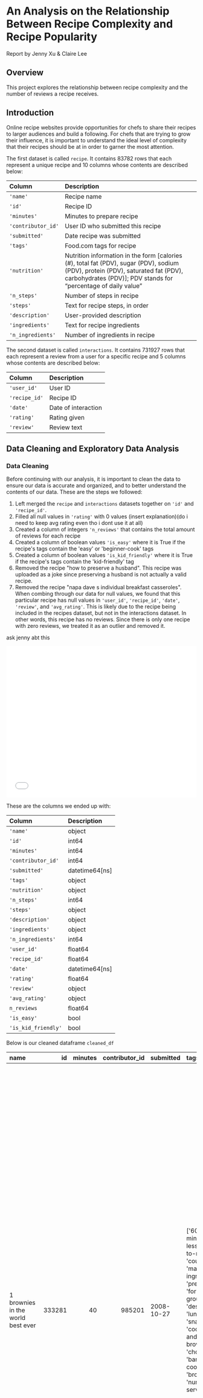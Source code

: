 # An Analysis on the Relationship Between Recipe Complexity and Recipe Popularity
Report by Jenny Xu & Claire Lee

## Overview

This project explores the relationship between recipe complexity and the number of reviews a recipe receives.

## Introduction

Online recipe websites provide opportunities for chefs to share their recipes to larger audiences and build a following. For chefs that are trying to grow their influence, it is important to understand the ideal level of complexity that their recipes should be at in order to garner the most attention.

The first dataset is called `recipe`. It contains 83782 rows that each represent a unique recipe and 10 columns whose contents are described below:

| Column             | Description                                                                                                                                    |
| :----------------- | :--------------------------------------------------------------------------------------------------------------------------------------------- |
| `'name'`           | Recipe name                                                                                                                                    |
| `'id'`             | Recipe ID                                                                                                                                      |
| `'minutes'`        | Minutes to prepare recipe                                                                                                                      |
| `'contributor_id'` | User ID who submitted this recipe                                                                                                              |
| `'submitted'`      | Date recipe was submitted                                                                                                                      |
| `'tags'`           | Food.com tags for recipe                                                                                                                       |
| `'nutrition'`      | Nutrition information in the form [calories (#), total fat (PDV), sugar (PDV), sodium (PDV), protein (PDV), saturated fat (PDV), carbohydrates (PDV)]; PDV stands for “percentage of daily value” |
| `'n_steps'`        | Number of steps in recipe                                                                                                                      |
| `'steps'`          | Text for recipe steps, in order                                                                                                                |
| `'description'`    | User-provided description                                                                                                                      |
| `'ingredients'`    | Text for recipe ingredients                                                                                                                    |
| `'n_ingredients'`  | Number of ingredients in recipe                                                                                                                |

The second dataset is called `interactions`. It contains 731927 rows that each represent a review from a user for a specific recipe and 5 columns whose contents are described below:

| Column        | Description         |
| :------------ | :------------------ |
| `'user_id'`   | User ID             |
| `'recipe_id'` | Recipe ID           |
| `'date'`      | Date of interaction |
| `'rating'`    | Rating given        |
| `'review'`    | Review text         |

## Data Cleaning and Exploratory Data Analysis

### Data Cleaning

Before continuing with our analysis, it is important to clean the data to ensure our data is accurate and organized, and to better understand the contents of our data.
These are the steps we followed:

1. Left merged the `recipe` and `interactions` datasets together on `'id'` and `'recipe_id'`.
2. Filled all null values in `'rating'` with 0 values (insert explanation)(do i need to keep avg rating even tho i dont use it at all)
3. Created a column of integers `'n_reviews'` that contains the total amount of reviews for each recipe
4. Created a column of boolean values `'is_easy'` where it is True if the recipe's tags contain the 'easy' or 'beginner-cook' tags
5. Created a column of boolean values `'is_kid_friendly'` where it is True if the recipe's tags contain the 'kid-friendly' tag
6. Removed the recipe "how to preserve a husband". This recipe was uploaded as a joke since preserving a husband is not actually a valid recipe.
7. Removed the recipe "napa dave s individual breakfast casseroles". When combing through our data for null values, we found that this particular recipe has null values in `'user_id'`, `'recipe_id'`, `'date'`, `'review'`, and `'avg_rating'`. This is likely due to the recipe being included in the recipes dataset, but not in the interactions dataset. In other words, this recipe has no reviews. Since there is only one recipe with zero reviews, we treated it as an outlier and removed it.

ask jenny abt this
<iframe src="assets/cleaned_df.html" width="100%" height="400px" frameborder="0"></iframe>

These are the columns we ended up with:

| Column                  | Description    |
| :---------------------- | :------------- |
| `'name'`                | object         |
| `'id'`                  | int64          |
| `'minutes'`             | int64          |
| `'contributor_id'`      | int64          |
| `'submitted'`           | datetime64[ns] |
| `'tags'`                | object         |
| `'nutrition'`           | object         |
| `'n_steps'`             | int64          |
| `'steps'`               | object         |
| `'description'`         | object         |
| `'ingredients'`         | object         |
| `'n_ingredients'`       | int64          |
| `'user_id'`             | float64        |
| `'recipe_id'`           | float64        |
| `'date'`                | datetime64[ns] |
| `'rating'`              | float64        |
| `'review'`              | object         |
| `'avg_rating'`          | object         |
| `n_reviews`             | float64        |
| `'is_easy'`             | bool           |
| `'is_kid_friendly'`     | bool           |

Below is our cleaned dataframe `cleaned_df`

| name                                 |     id |   minutes |   contributor_id | submitted   | tags                                                                                                                                                                                                                        | nutrition                                    |   n_steps | steps                                                                                                                                                                                                                                                                                                                                                                                                                                                                                                                                                                                                                                                                                                                                                                                                                              | description                                                                                                                                                                                                                                                                                                                                                                       | ingredients                                                                                                                                                                    |   n_ingredients |          user_id |   recipe_id | date       |   rating | review                                                                                                                                                                                                                                                                                                                                           |   avg_rating |   n_interactions | is_easy   | is_kid_friendly   |
|:-------------------------------------|-------:|----------:|-----------------:|:------------|:----------------------------------------------------------------------------------------------------------------------------------------------------------------------------------------------------------------------------|:---------------------------------------------|----------:|:-----------------------------------------------------------------------------------------------------------------------------------------------------------------------------------------------------------------------------------------------------------------------------------------------------------------------------------------------------------------------------------------------------------------------------------------------------------------------------------------------------------------------------------------------------------------------------------------------------------------------------------------------------------------------------------------------------------------------------------------------------------------------------------------------------------------------------------|:----------------------------------------------------------------------------------------------------------------------------------------------------------------------------------------------------------------------------------------------------------------------------------------------------------------------------------------------------------------------------------|:-------------------------------------------------------------------------------------------------------------------------------------------------------------------------------|----------------:|-----------------:|------------:|:-----------|---------:|:-------------------------------------------------------------------------------------------------------------------------------------------------------------------------------------------------------------------------------------------------------------------------------------------------------------------------------------------------|-------------:|-----------------:|:----------|:------------------|
| 1 brownies in the world    best ever | 333281 |        40 |           985201 | 2008-10-27  | ['60-minutes-or-less', 'time-to-make', 'course', 'main-ingredient', 'preparation', 'for-large-groups', 'desserts', 'lunch', 'snacks', 'cookies-and-brownies', 'chocolate', 'bar-cookies', 'brownies', 'number-of-servings'] | [138.4, 10.0, 50.0, 3.0, 3.0, 19.0, 6.0]     |        10 | ['heat the oven to 350f and arrange the rack in the middle', 'line an 8-by-8-inch glass baking dish with aluminum foil', 'combine chocolate and butter in a medium saucepan and cook over medium-low heat , stirring frequently , until evenly melted', 'remove from heat and let cool to room temperature', 'combine eggs , sugar , cocoa powder , vanilla extract , espresso , and salt in a large bowl and briefly stir until just evenly incorporated', 'add cooled chocolate and mix until uniform in color', 'add flour and stir until just incorporated', 'transfer batter to the prepared baking dish', 'bake until a tester inserted in the center of the brownies comes out clean , about 25 to 30 minutes', 'remove from the oven and cool completely before cutting']                                                  | these are the most; chocolatey, moist, rich, dense, fudgy, delicious brownies that you'll ever make.....sereiously! there's no doubt that these will be your fav brownies ever for you can add things to them or make them plain.....either way they're pure heaven!                                                                                                              | ['bittersweet chocolate', 'unsalted butter', 'eggs', 'granulated sugar', 'unsweetened cocoa powder', 'vanilla extract', 'brewed espresso', 'kosher salt', 'all-purpose flour'] |               9 | 386585           |      333281 | 2008-11-19 |        4 | These were pretty good, but took forever to bake.  I would send it ended up being almost an hour!  Even then, the brownies stuck to the foil, and were on the overly moist side and not easy to cut.  They did taste quite rich, though!  Made for My 3 Chefs.                                                                                   |            4 |                1 | False     | False             |
| 1 in canada chocolate chip cookies   | 453467 |        45 |          1848091 | 2011-04-11  | ['60-minutes-or-less', 'time-to-make', 'cuisine', 'preparation', 'north-american', 'for-large-groups', 'canadian', 'british-columbian', 'number-of-servings']                                                               | [595.1, 46.0, 211.0, 22.0, 13.0, 51.0, 26.0] |        12 | ['pre-heat oven the 350 degrees f', 'in a mixing bowl , sift together the flours and baking powder', 'set aside', 'in another mixing bowl , blend together the sugars , margarine , and salt until light and fluffy', 'add the eggs , water , and vanilla to the margarine / sugar mixture and mix together until well combined', 'add in the flour mixture to the wet ingredients and blend until combined', 'scrape down the sides of the bowl and add the chocolate chips', 'mix until combined', 'scrape down the sides to the bowl again', 'using an ice cream scoop , scoop evenly rounded balls of dough and place of cookie sheet about 1 - 2 inches apart to allow for spreading during baking', 'bake for 10 - 15 minutes or until golden brown on the outside and soft & chewy in the center', 'serve hot and enjoy !'] | this is the recipe that we use at my school cafeteria for chocolate chip cookies. they must be the best chocolate chip cookies i have ever had! if you don't have margarine or don't like it, then just use butter (softened) instead.                                                                                                                                            | ['white sugar', 'brown sugar', 'salt', 'margarine', 'eggs', 'vanilla', 'water', 'all-purpose flour', 'whole wheat flour', 'baking soda', 'chocolate chips']                    |              11 | 424680           |      453467 | 2012-01-26 |        5 | Originally I was gonna cut the recipe in half (just the 2 of us here), but then we had a park-wide yard sale, & I made the whole batch & used them as enticements for potential buyers ~ what the hey, a free cookie as delicious as these are, definitely works its magic! Will be making these again, for sure! Thanks for posting the recipe! |            5 |                1 | False     | False             |
| 412 broccoli casserole               | 306168 |        40 |            50969 | 2008-05-30  | ['60-minutes-or-less', 'time-to-make', 'course', 'main-ingredient', 'preparation', 'side-dishes', 'vegetables', 'easy', 'beginner-cook', 'broccoli']                                                                        | [194.8, 20.0, 6.0, 32.0, 22.0, 36.0, 3.0]    |         6 | ['preheat oven to 350 degrees', 'spray a 2 quart baking dish with cooking spray , set aside', 'in a large bowl mix together broccoli , soup , one cup of cheese , garlic powder , pepper , salt , milk , 1 cup of french onions , and soy sauce', 'pour into baking dish , sprinkle remaining cheese over top', 'bake for 25 minutes or until cheese is lightly browned', 'sprinkle with rest of french fried onions and bake until onions are browned and cheese is bubbly , about 10 more minutes']                                                                                                                                                                                                                                                                                                                              | since there are already 411 recipes for broccoli casserole posted to "zaar" ,i decided to call this one  #412 broccoli casserole.i don't think there are any like this one in the database. i based this one on the famous "green bean casserole" from campbell's soup. but i think mine is better since i don't like cream of mushroom soup.submitted to "zaar" on may 28th,2008 | ['frozen broccoli cuts', 'cream of chicken soup', 'sharp cheddar cheese', 'garlic powder', 'ground black pepper', 'salt', 'milk', 'soy sauce', 'french-fried onions']          |               9 |  29782           |      306168 | 2008-12-31 |        5 | This was one of the best broccoli casseroles that I have ever made.  I made my own chicken soup for this recipe. I was a bit worried about the tsp of soy sauce but it gave the casserole the best flavor. YUM!                                                                                                                                  |            5 |                4 | True      | False             |
|                                      |        |           |                  |             |                                                                                                                                                                                                                             |                                              |           |                                                                                                                                                                                                                                                                                                                                                                                                                                                                                                                                                                                                                                                                                                                                                                                                                                    |                                                                                                                                                                                                                                                                                                                                                                                   |                                                                                                                                                                                |                 |                  |             |            |          | The photos you took (shapeweaver) inspired me to make this recipe and it actually does look just like them when it comes out of the oven.                                                                                                                                                                                                        |              |                  |           |                   |
|                                      |        |           |                  |             |                                                                                                                                                                                                                             |                                              |           |                                                                                                                                                                                                                                                                                                                                                                                                                                                                                                                                                                                                                                                                                                                                                                                                                                    |                                                                                                                                                                                                                                                                                                                                                                                   |                                                                                                                                                                                |                 |                  |             |            |          | Thanks so much for sharing your recipe shapeweaver. It was wonderful!  Going into my family's favorite Zaar cookbook :)                                                                                                                                                                                                                          |              |                  |           |                   |
| 412 broccoli casserole               | 306168 |        40 |            50969 | 2008-05-30  | ['60-minutes-or-less', 'time-to-make', 'course', 'main-ingredient', 'preparation', 'side-dishes', 'vegetables', 'easy', 'beginner-cook', 'broccoli']                                                                        | [194.8, 20.0, 6.0, 32.0, 22.0, 36.0, 3.0]    |         6 | ['preheat oven to 350 degrees', 'spray a 2 quart baking dish with cooking spray , set aside', 'in a large bowl mix together broccoli , soup , one cup of cheese , garlic powder , pepper , salt , milk , 1 cup of french onions , and soy sauce', 'pour into baking dish , sprinkle remaining cheese over top', 'bake for 25 minutes or until cheese is lightly browned', 'sprinkle with rest of french fried onions and bake until onions are browned and cheese is bubbly , about 10 more minutes']                                                                                                                                                                                                                                                                                                                              | since there are already 411 recipes for broccoli casserole posted to "zaar" ,i decided to call this one  #412 broccoli casserole.i don't think there are any like this one in the database. i based this one on the famous "green bean casserole" from campbell's soup. but i think mine is better since i don't like cream of mushroom soup.submitted to "zaar" on may 28th,2008 | ['frozen broccoli cuts', 'cream of chicken soup', 'sharp cheddar cheese', 'garlic powder', 'ground black pepper', 'salt', 'milk', 'soy sauce', 'french-fried onions']          |               9 |      1.19628e+06 |      306168 | 2009-04-13 |        5 | I made this for my son's first birthday party this weekend. Our guests INHALED it! Everyone kept saying how delicious it was. I was I could have gotten to try it.                                                                                                                                                                               |            5 |                4 | True      | False             |
| 412 broccoli casserole               | 306168 |        40 |            50969 | 2008-05-30  | ['60-minutes-or-less', 'time-to-make', 'course', 'main-ingredient', 'preparation', 'side-dishes', 'vegetables', 'easy', 'beginner-cook', 'broccoli']                                                                        | [194.8, 20.0, 6.0, 32.0, 22.0, 36.0, 3.0]    |         6 | ['preheat oven to 350 degrees', 'spray a 2 quart baking dish with cooking spray , set aside', 'in a large bowl mix together broccoli , soup , one cup of cheese , garlic powder , pepper , salt , milk , 1 cup of french onions , and soy sauce', 'pour into baking dish , sprinkle remaining cheese over top', 'bake for 25 minutes or until cheese is lightly browned', 'sprinkle with rest of french fried onions and bake until onions are browned and cheese is bubbly , about 10 more minutes']                                                                                                                                                                                                                                                                                                                              | since there are already 411 recipes for broccoli casserole posted to "zaar" ,i decided to call this one  #412 broccoli casserole.i don't think there are any like this one in the database. i based this one on the famous "green bean casserole" from campbell's soup. but i think mine is better since i don't like cream of mushroom soup.submitted to "zaar" on may 28th,2008 | ['frozen broccoli cuts', 'cream of chicken soup', 'sharp cheddar cheese', 'garlic powder', 'ground black pepper', 'salt', 'milk', 'soy sauce', 'french-fried onions']          |               9 | 768828           |      306168 | 2013-08-02 |        5 | Loved this.  Be sure to completely thaw the broccoli.  I didn&#039;t and it didn&#039;t get done in time specified.  Just cooked it a little longer though and it was perfect.  Thanks Chef.                                                                                                                                                     |            5 |                4 | True      | False             |


### Univariate Data

For univariate data analysis, we examined the distribution of the the number of steps each recipe has. In the plot below, it is clear that the distribution of number of steps is skewed right, indicating that most of the recipes on [food.com](https://www.food.com/) have lower numbers of steps. The right skew of the distribution also suggests that as the number of steps increases, the number of recipes with that many steps on [food.com](https://www.food.com/) decreases.




### Bivariate Data

For bivariate data analysis, we examined the relationship between the distribution of the number of steps each recipe has and the number of reviews each recipe has. In the plot below, as per the trendline, we can see that as the number of steps a recipe takes increases, the number of reviews it has also increases, suggesting a positive trend between number of steps and number of reviews. Later, we can see if this relationship affects our predictions of number of reviews at all.



## Assessment of Missingness
When investigating NaN values in our dataframe, we discovered that the columns `'description'`, `'rating'`, and `'review'` contained a significant amount of null values.

### NMAR Analysis

We believe that the missingness in the `'review'` column is NMAR because whether not a review is left is the user's choice. They may leave a rating but not a review because they did not feel strongly enough about a recipe to warrant a full blown review, or perhaps they just prefer not to leave review in general. In order to confirm that this missingness is indeed NMAR and not MAR though, we would need data on either how the user felt about the recipe, which could be indicated by rating, or their general preferences when it comes to leaving reviews, which is data we do not have.

### Missingness Dependency

Unlike `'review'`, we believe that the missingness in the `'description'` column could potentially be MAR and dependent on what year the recipe was submitted to [food.com](https://www.food.com/). In order to investigate this, we created a new column `'year'` containing only the year each recipe was submitted and then ran a permutation test to examine the missingness dependency of `'description'` on `'year'`.

**Null Hypothesis:** The missingness of recipe descriptions does not depend on the year the recipe was submitted.

**Alternative Hypothesis:** The missingness of recipe descriptions does depend on the year the recipe was submitted.

**Test Statistic:** someone help me choose between abs diff in means and ks stat bc i ran tests for both.

**Significance Level:** 0.05

## Hypothesis Testing

**Null Hypothesis (H₀):** Tagging a recipe as easy does not significantly affect the number of reviews that the recipe receives.

**Alternative Hypothesis (H₁):** Tagging a recipe as easy significantly increases the number of reviews that the recipe receives.

**Test Statistics:** We will use the difference of means in number of reviews between recipes that were tagged as easy and those that were not.

**Significance Level:** 0.05

### Running a Permutation Test

(why we chose permutation test)

**p-value:** 0.0

### Permutation Test Conclusion

Since our p-value of 0.0 is less than our significane level of 0.05, we reject our null hypothesis.


## Framing a Prediction Problem

We first created a new dataframe `filtered_df` containing only the columns we need for the remainder of this report.

We believe that each of the following columns either contribute or indicate the complexity of a recipe:

- `'minutes'` - The longer a recipe takes to complete, the more complex it is
- `'n_steps'` - The more steps a recipe takes, the more complex it is
- `'n_ingredients'` - Recipes that require more recipes can be considered more complex
- `'is_easy'` - 
- `'is_kid_friendly'` - 

We also kept the `'n_reviews'` column as it is what we are trying to predict.

## Baseline Model

chose mse bc we care abt outliers. Clearly if someone's doing smth right if they have a lot of reviews. maybe keep the napa whatever breakfast casserole?

## Final Model



## Fairness Analysis
